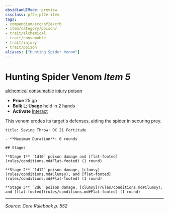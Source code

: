 ```yaml
---
obsidianUIMode: preview
cssclass: pf2e,pf2e-item
tags:
- compendium/src/pf2e/crb
- item/category/poison/
- trait/alchemical
- trait/consumable
- trait/injury
- trait/poison
aliases: ["Hunting Spider Venom"]
---
```

# Hunting Spider Venom *Item 5*  
[alchemical](alchemical.md "Alchemical Item Trait")  [consumable](consumable.md "Consumable Item Trait")  [injury](injury.md "Injury Item Trait")  [poison](Reference/Rules/Traits/poison.md "Poison Effect Trait")  

- **Price** 25 gp
- **Bulk** L; **Usage** held in 2 hands
- **Activate** [Interact](interact.md)

This venom erodes its target's defenses, aiding the spider in securing prey.

```ad-inline-affliction
title: Saving Throw: DC 21 Fortitude

- **Maximum Duration**: 6 rounds

## Stages

**Stage 1** `1d10` poison damage and [flat-footed](rules/conditions.md#Flat-footed) (1 round)

**Stage 2** `1d12` poison damage, [clumsy](rules/conditions.md#Clumsy), and [flat-footed](rules/conditions.md#Flat-footed) (1 round)

**Stage 3** `2d6` poison damage, [clumsy](rules/conditions.md#Clumsy), and [flat-footed](rules/conditions.md#Flat-footed) (1 round)
```


---
*Source: Core Rulebook p. 552*